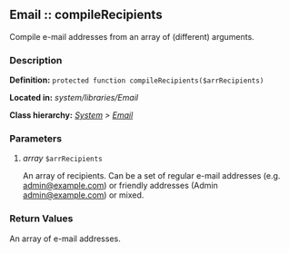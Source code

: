 
Email :: compileRecipients
-------------------------------------------

Compile e-mail addresses from an array of (different) arguments.


### Description ###

**Definition:** `protected function compileRecipients($arrRecipients)`

**Located in:** *system/libraries/Email*

**Class hierarchy:** *[System](../System.php) > [Email](../Email)*


### Parameters ###

1. *array* `$arrRecipients`

	An array of recipients. Can be a set of regular e-mail addresses (e.g. admin@example.com) or friendly addresses (Admin <admin@example.com>) or mixed.


### Return Values ###

An array of e-mail addresses.

